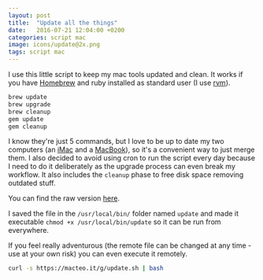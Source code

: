 ```yaml
---
layout: post
title:  "Update all the things"
date:   2016-07-21 12:04:00 +0200
categories: script mac
image: icons/update@2x.png
tags: script mac
---
```

I use this little script to keep my mac tools updated and clean.
It works if you have [Homebrew](https://brew.sh) and ruby installed as standard user (I use [rvm](http://rvm.io)).

```sh
brew update
brew upgrade
brew cleanup
gem update
gem cleanup
```

I know they're just 5 commands, but I love to be up to date my two computers (an [iMac](http://www.everymac.com/systems/apple/imac/specs/imac-core-i7-3.4-27-inch-aluminum-mid-2011-thunderbolt-specs.html) and a [MacBook](http://www.everymac.com/systems/apple/macbook/specs/macbook-core-m7-1.3-12-early-2016-specs.html)), so it's a convenient way to just merge them. I also decided to avoid using cron to run the script every day because I need to do it deliberately as the upgrade process can even break my workflow. It also includes the `cleanup` phase to free disk space removing outdated stuff.

You can find the raw version [here](/g/update.sh).

I saved the file in the `/usr/local/bin/` folder named `update` and made it executable `chmod +x /usr/local/bin/update` so it can be run from everywhere.

If you feel really adventurous (the remote file can be changed at any time - use at your own risk) you can even execute it remotely.

```sh
curl -s https://macteo.it/g/update.sh | bash
```
